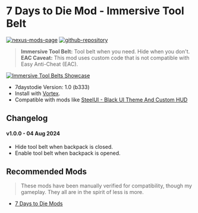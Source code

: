 # 7 Days to Die Mod - Immersive Tool Belt

[![nexus-mods-page](https://img.shields.io/badge/Nexus%20Mod-Immersive%20Crosshair%20-orange?style=flat-square&logo=spinrilla)](https://www.nexusmods.com/7daystodie/mods/5649)
[![github-repository](https://img.shields.io/badge/GitHub-Repository-green?style=flat-square&logo=github)](https://github.com/rdok/7daystodie_mod_immersive_tool_belt)

> **Immersive Tool Belt:** Tool belt when you need. Hide when you don't.  
> **EAC Caveat:** This mod uses custom code that is not compatible with Easy Anti-Cheat (EAC).

[![Immersive Tool Belts Showcase](https://github.com/rdok/7daystodie_mod_immersive_tool_belt/blob/main/documentation/showcase.gif?raw=true)](https://www.nexusmods.com/7daystodie/mods/5649)

- 7daystodie Version: 1.0 (b333)
- Install with [Vortex](https://www.nexusmods.com/about/vortex/).
- Compatible with mods like [SteelUI - Black UI Theme And Custom HUD](https://www.nexusmods.com/7daystodie/mods/5131)

## Changelog  
#### v1.0.0 - 04 Aug 2024
- Hide tool belt when backpack is closed.
- Enable tool belt when backpack is opened.


## Recommended Mods
> These mods have been manually verified for compatibility, though my gameplay. They all are in the spirit of less is more.
- [7 Days to Die Mods](https://next.nexusmods.com/profile/Rizarttt/mods?gameId=1059&sortBy=updatedAt)
